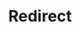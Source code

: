 ﻿---
layout: src/layouts/Redirect.astro
title: Redirect
redirect: https://octopus.com/docs/runbooks/scheduled-runbook-trigger
pubDate:  2023-01-01
navSearch: false
navSitemap: false
navMenu: false
---

